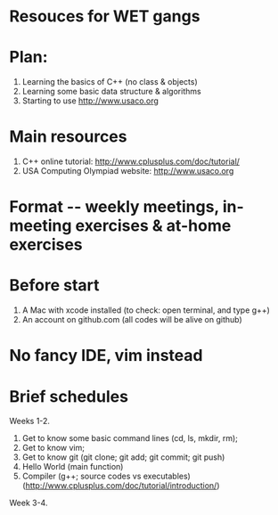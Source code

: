 # Resouces for WET gangs

# Plan: 
  1) Learning the basics of C++ (no class & objects)
  2) Learning some basic data structure & algorithms
  3) Starting to use http://www.usaco.org 

# Main resources
  1) C++ online tutorial: http://www.cplusplus.com/doc/tutorial/
  2) USA Computing Olympiad website: http://www.usaco.org
# Format -- weekly meetings, in-meeting exercises & at-home exercises
# Before start
  1) A Mac with xcode installed (to check: open terminal, and type g++)
  2) An account on github.com (all codes will be alive on github)
# No fancy IDE, vim instead

# Brief schedules
Weeks 1-2. 
   1) Get to know some basic command lines (cd, ls, mkdir, rm);
   2) Get to know vim;
   3) Get to know git (git clone; git add; git commit; git push)
   4) Hello World (main function)
   5) Compiler (g++; source codes vs executables) (http://www.cplusplus.com/doc/tutorial/introduction/)

Week 3-4. 
